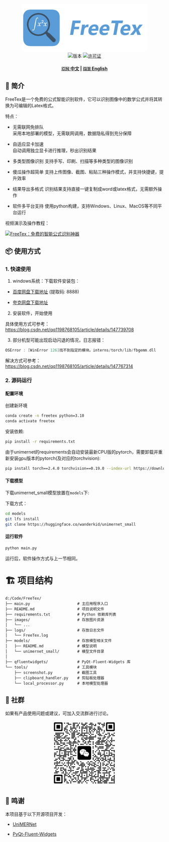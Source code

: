 <div align="center">
  <img src="images/logo.png" width="400" alt="FreeTex">
</div>

<div align="center">
  <img src="https://img.shields.io/badge/版本-0.1.0-blue" alt="版本">
  <a href="LICENSE"><img src="https://img.shields.io/badge/许可证-AGPL3.0-green" alt="许可证"></a>
  <h4>
    <a href="README.md">🇨🇳 中文</a>
    <span> | </span>
    <a href="README_EN.md">🇬🇧 English</a>
  </h4>
</div>

## 🌟 简介

FreeTex是一个免费的公式智能识别软件，它可以识别图像中的数学公式并将其转换为可编辑的Latex格式。

特点：

- 无需联网免排队  
  采用本地部署的模型，无需联网调用，数据隐私得到充分保障

- 自适应显卡加速    
  自动调用独立显卡进行推理，秒出识别结果

- 多类型图像识别
  支持手写、印刷、扫描等多种类型的图像识别

- 傻瓜操作超简单
  支持上传图像、截图、粘贴三种操作模式，并支持快捷键，提升效率

- 结果导出多格式
  识别结果支持直接一键复制成word或latex格式，无需额外操作

- 软件多平台支持
  使用python构建，支持Windows、Linux、MacOS等不同平台运行

视频演示及操作教程：

[![FreeTex：免费的智能公式识别神器](https://i0.hdslb.com/bfs/archive/54175a1a4552c6236d05188bb63ff9ff26ccea54.jpg@672w_378h_1c.avif)](https://www.bilibili.com/video/BV1zPV2zVEMG)

## 📦 使用方式

### 1. 快速使用

1. windows系统：下载软件安装包：

- [百度网盘下载地址](https://pan.baidu.com/s/1wrI1lGRUso1HzO8ucrD9-g?pwd=8888) (提取码: 8888) 

- [夸克网盘下载地址](https://pan.quark.cn/s/84822bce7b53)

2. 安装软件，开始使用

具体使用方式可参考：https://blog.csdn.net/qq1198768105/article/details/147739708

3. 部分机型可能出现启动闪退的情况，日志报错：

```c
OSError : [WinError 126]找不到指定的模块。interns/torch/lib/fbgemm.dll
```

解决方式可参考：https://blog.csdn.net/qq1198768105/article/details/147767314


### 2. 源码运行

#### 配置环境

创建新环境
```bash
conda create -n freetex python=3.10
conda activate freetex
```

安装依赖:
```bash
pip install -r requirements.txt
```

由于unimernet的requirements会自动安装最新CPU版的pytorch，需要卸载并重新安装gpu版本的pytorch(及对应的torchvision):
```bash
pip install torch==2.4.0 torchvision==0.19.0 --index-url https://download.pytorch.org/whl/cu118
```

#### 下载模型

下载unimernet_small模型放置在`models`下:

下载方式：
```bash
cd models
git lfs install
git clone https://huggingface.co/wanderkid/unimernet_small
```

#### 运行软件

```bash
python main.py
```

运行后，软件操作方式与上一节相同。

# 🏗️ 项目结构

```
d:/Code/FreeTex/
├── main.py                     # 主应用程序入口
├── README.md                   # 项目说明文件
├── requirements.txt            # Python 依赖库列表
├── images/                     # 存放图片资源
│   └── ...
├── logs/                       # 存放日志文件
│   └── FreeTex.log
├── models/                     # 存放模型相关文件
│   ├── README.md               # 模型说明
│   └── unimernet_small/        # 模型文件目录 
│       
├── qfluentwidgets/             # PyQt-Fluent-Widgets 库
└── tools/                      # 工具模块
    ├── screenshot.py           # 截图工具
    ├── clipboard_handler.py    # 剪贴板处理器
    └── local_processor.py      # 本地模型处理器
```

## 📄 社群
如果有产品使用问题或建议，可加入交流群进行讨论。

<div align="center">
  <img src="docs/images/group.jpg" width="200" alt="交流群二维码">
</div>

## 🚀 鸣谢

本项目基于以下开源项目开发：

- [UniMERNet](https://github.com/opendatalab/UniMERNet)

- [PyQt-Fluent-Widgets](https://github.com/zhiyiYo/PyQt-Fluent-Widgets)
